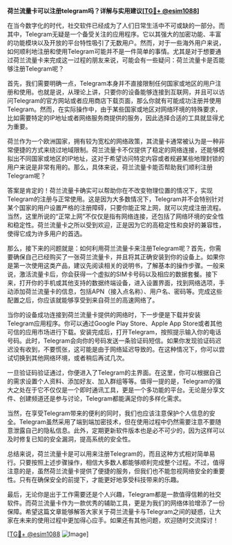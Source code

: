 **荷兰流量卡可以注册telegram吗？详解与实用建议[[TG💪+ @esim1088](https://t.me/s/esim1088)]**

在当今数字化的时代，社交软件已经成为了人们日常生活中不可或缺的一部分。而其中，Telegram无疑是一个备受关注的应用程序。它以其强大的加密功能、丰富的功能模块以及开放的平台特性吸引了无数用户。然而，对于一些海外用户来说，如何顺利地注册和使用Telegram可能并不是一件简单的事情。尤其是对于想要通过荷兰流量卡来完成这一过程的朋友来说，可能会有一些疑问：荷兰流量卡是否能够注册Telegram呢？

首先，我们需要明确一点，Telegram本身并不直接限制任何国家或地区的用户注册和使用。也就是说，从理论上讲，只要你的设备能够连接到互联网，并且可以访问Telegram的官方网站或者应用商店下载页面，那么你就有可能成功注册并使用Telegram。然而，在实际操作中，由于某些国家或地区对网络环境的特殊要求，比如需要特定的IP地址或者网络服务商提供的服务，因此选择合适的工具就显得尤为重要。

荷兰作为一个欧洲国家，拥有较为宽松的网络政策，其流量卡通常被认为是一种非常便捷的方式来绕过地域限制。荷兰流量卡不仅提供了稳定的网络连接，还能够模拟出不同国家或地区的IP地址，这对于希望访问特定内容或者规避某些地理封锁的用户来说是非常有用的。那么，具体来说，荷兰流量卡能否帮助我们顺利注册Telegram呢？

答案是肯定的！荷兰流量卡确实可以帮助你在不改变物理位置的情况下，实现Telegram的注册与正常使用。这是因为大多数情况下，Telegram并不会特别针对某个国家的用户设置严格的注册障碍，只要你能正常上网，就可以完成注册流程。当然，这里所说的“正常上网”不仅仅是指有网络连接，还包括了网络环境的安全性和稳定性。荷兰流量卡之所以受到欢迎，正是因为它的高稳定性和良好的兼容性，使得它成为许多用户的首选。

那么，接下来的问题就是：如何利用荷兰流量卡来注册Telegram呢？首先，你需要确保自己已经购买了一张荷兰流量卡，并且将其正确安装到你的设备上。如果你是第一次使用这类产品，建议先阅读相关的说明书，了解基本的操作步骤。一般来说，激活流量卡后，你会获得一个虚拟的SIM卡号码以及相应的数据套餐。接下来，打开你的手机或其他支持的数据终端设备，进入设置界面，找到网络选项，手动添加荷兰流量卡的信息，包括APN（接入点名称）、用户名、密码等。完成这些配置之后，你应该就能够享受到来自荷兰的高速网络了。

当你的设备成功连接到荷兰流量卡提供的网络时，下一步便是下载并安装Telegram应用程序。你可以通过Google Play Store、Apple App Store或者其他可信的应用市场进行下载。安装完成后，打开Telegram，按照提示输入你的电话号码。此时，Telegram会向你的号码发送一条验证码短信。如果你发现验证码迟迟没有收到，不要慌张，这可能是由于网络延迟导致的。在这种情况下，你可以尝试切换到其他网络环境，或者稍后再试几次。

一旦验证码验证通过，你便进入了Telegram的主界面。在这里，你可以根据自己的需求设置个人资料、添加好友、加入群组等等。值得一提的是，Telegram的强大之处在于它不仅仅是一个即时通讯工具，更是一个多功能的平台。无论是分享文件、创建频道还是参与讨论，Telegram都能满足你的多样化需求。

当然，在享受Telegram带来的便利的同时，我们也应该注意保护个人信息的安全。Telegram虽然采用了端到端加密技术，但在使用过程中仍然需要注意不要随意泄露自己的隐私信息。此外，定期更新软件版本也是必不可少的，因为这样可以及时修复已知的安全漏洞，提高系统的安全性。

总结来说，荷兰流量卡是可以用来注册Telegram的，而且这种方式相对简单易行。只要按照上述步骤操作，相信大多数人都能够顺利完成整个过程。不过，值得注意的是，虽然荷兰流量卡提供了便捷的服务，但我们也不能忽视网络安全的重要性。只有在确保安全的前提下，才能更好地享受科技带来的乐趣。

最后，无论你是出于工作需要还是个人兴趣，Telegram都是一款值得信赖的社交软件。而荷兰流量卡作为一款优秀的辅助工具，更是为我们的网络体验增添了一份保障。希望这篇文章能够解答大家关于荷兰流量卡与Telegram之间的疑惑，让大家在未来的使用过程中更加得心应手。如果还有其他问题，欢迎随时交流探讨！

[[TG💪+ @esim1088](https://t.me/s/esim1088) ![Image](https://i.postimg.cc/4NQfJmqS/Snipaste-2025-05-13-00-14-12.png)]